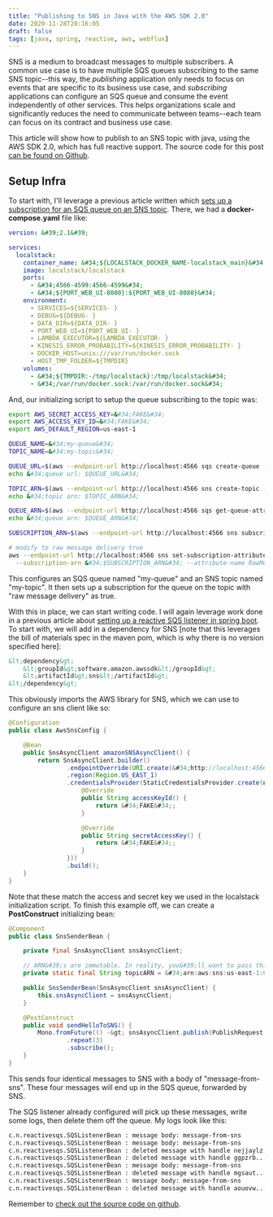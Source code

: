 ```yaml
---
title: "Publishing to SNS in Java with the AWS SDK 2.0"
date: 2020-11-28T20:16:05
draft: false
tags: [java, spring, reactive, aws, webflux]
---
```


SNS is a medium to broadcast messages to multiple subscribers. A common use case is to have multiple SQS queues subscribing to the same SNS topic--this way, the _publishing_ application only needs to focus on events that are specific to its business use case, and _subscribing_ applications can configure an SQS queue and consume the event independently of other services. This helps organizations scale and significantly reduces the need to communicate between teams--each team can focus on its contract and business use case.

This article will show how to publish to an SNS topic with java, using the AWS SDK 2.0, which has full reactive support. The source code for this post [can be found on Github](https://github.com/nfisher23/reactive-programming-webflux).

## Setup Infra

To start with, I&#39;ll leverage a previous article written which [sets up a subscription for an SQS queue on an SNS topic](https://nickolasfisher.com/blog/How-to-Setup-SNS-Message-Forwarding-to-SQS-with-the-AWS-CLI). There, we had a **docker-compose.yaml** file like:

```yaml
version: &#39;2.1&#39;

services:
  localstack:
    container_name: &#34;${LOCALSTACK_DOCKER_NAME-localstack_main}&#34;
    image: localstack/localstack
    ports:
      - &#34;4566-4599:4566-4599&#34;
      - &#34;${PORT_WEB_UI-8080}:${PORT_WEB_UI-8080}&#34;
    environment:
      - SERVICES=${SERVICES- }
      - DEBUG=${DEBUG- }
      - DATA_DIR=${DATA_DIR- }
      - PORT_WEB_UI=${PORT_WEB_UI- }
      - LAMBDA_EXECUTOR=${LAMBDA_EXECUTOR- }
      - KINESIS_ERROR_PROBABILITY=${KINESIS_ERROR_PROBABILITY- }
      - DOCKER_HOST=unix:///var/run/docker.sock
      - HOST_TMP_FOLDER=${TMPDIR}
    volumes:
      - &#34;${TMPDIR:-/tmp/localstack}:/tmp/localstack&#34;
      - &#34;/var/run/docker.sock:/var/run/docker.sock&#34;

```

And, our initializing script to setup the queue subscribing to the topic was:

```bash
export AWS_SECRET_ACCESS_KEY=&#34;FAKE&#34;
export AWS_ACCESS_KEY_ID=&#34;FAKE&#34;
export AWS_DEFAULT_REGION=us-east-1

QUEUE_NAME=&#34;my-queue&#34;
TOPIC_NAME=&#34;my-topic&#34;

QUEUE_URL=$(aws --endpoint-url http://localhost:4566 sqs create-queue --queue-name &#34;$QUEUE_NAME&#34; --output text)
echo &#34;queue url: $QUEUE_URL&#34;

TOPIC_ARN=$(aws --endpoint-url http://localhost:4566 sns create-topic --output text --name &#34;$TOPIC_NAME&#34;)
echo &#34;topic arn: $TOPIC_ARN&#34;

QUEUE_ARN=$(aws --endpoint-url http://localhost:4566 sqs get-queue-attributes --queue-url &#34;$QUEUE_URL&#34; | jq -r &#34;.Attributes.QueueArn&#34;)
echo &#34;queue arn: $QUEUE_ARN&#34;

SUBSCRIPTION_ARN=$(aws --endpoint-url http://localhost:4566 sns subscribe --topic-arn &#34;$TOPIC_ARN&#34; --protocol sqs --notification-endpoint &#34;$QUEUE_ARN&#34; --output text)

# modify to raw message delivery true
aws --endpoint-url http://localhost:4566 sns set-subscription-attributes \
  --subscription-arn &#34;$SUBSCRIPTION_ARN&#34; --attribute-name RawMessageDelivery --attribute-value true

```

This configures an SQS queue named &#34;my-queue&#34; and an SNS topic named &#34;my-topic&#34;. It then sets up a subscription for the queue on the topic with &#34;raw message delivery&#34; as true.

With this in place, we can start writing code. I will again leverage work done in a previous article about [setting up a reactive SQS listener in spring boot](https://nickolasfisher.com/blog/How-to-Setup-a-Reactive-SQS-Listener-Using-the-AWS-SDK-and-Spring-Boot). To start with, we will add in a dependency for SNS \[note that this leverages the bill of materials spec in the maven pom, which is why there is no version specified here\]:

```xml
&lt;dependency&gt;
    &lt;groupId&gt;software.amazon.awssdk&lt;/groupId&gt;
    &lt;artifactId&gt;sns&lt;/artifactId&gt;
&lt;/dependency&gt;

```

This obviously imports the AWS library for SNS, which we can use to configure an sns client like so:

```java
@Configuration
public class AwsSnsConfig {

    @Bean
    public SnsAsyncClient amazonSNSAsyncClient() {
        return SnsAsyncClient.builder()
                .endpointOverride(URI.create(&#34;http://localhost:4566&#34;))
                .region(Region.US_EAST_1)
                .credentialsProvider(StaticCredentialsProvider.create(new AwsCredentials() {
                    @Override
                    public String accessKeyId() {
                        return &#34;FAKE&#34;;
                    }

                    @Override
                    public String secretAccessKey() {
                        return &#34;FAKE&#34;;
                    }
                }))
                .build();
    }
}

```

Note that these match the access and secret key we used in the localstack initialization script. To finish this example off, we can create a **PostConstruct** initializing bean:

```java
@Component
public class SnsSenderBean {

    private final SnsAsyncClient snsAsyncClient;

    // ARN&#39;s are immutable. In reality, you&#39;ll want to pass this in as config per environment
    private static final String topicARN = &#34;arn:aws:sns:us-east-1:000000000000:my-topic&#34;;

    public SnsSenderBean(SnsAsyncClient snsAsyncClient) {
        this.snsAsyncClient = snsAsyncClient;
    }

    @PostConstruct
    public void sendHelloToSNS() {
        Mono.fromFuture(() -&gt; snsAsyncClient.publish(PublishRequest.builder().topicArn(topicARN).message(&#34;message-from-sns&#34;).build()))
                .repeat(3)
                .subscribe();
    }
}

```

This sends four identical messages to SNS with a body of &#34;message-from-sns&#34;. These four messages will end up in the SQS queue, forwarded by SNS.

The SQS listener already configured will pick up these messages, write some logs, then delete them off the queue. My logs look like this:

```bash
c.n.reactivesqs.SQSListenerBean : message body: message-from-sns
c.n.reactivesqs.SQSListenerBean : message body: message-from-sns
c.n.reactivesqs.SQSListenerBean : deleted message with handle nejjaylz...
c.n.reactivesqs.SQSListenerBean : deleted message with handle ggpzrb....
c.n.reactivesqs.SQSListenerBean : message body: message-from-sns
c.n.reactivesqs.SQSListenerBean : deleted message with handle mgsaut....
c.n.reactivesqs.SQSListenerBean : message body: message-from-sns
c.n.reactivesqs.SQSListenerBean : deleted message with handle aouovw....

```

Remember to [check out the source code on github](https://github.com/nfisher23/reactive-programming-webflux).
